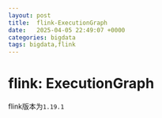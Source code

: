 ```yaml
---
layout: post
title:  flink-ExecutionGraph
date:   2025-04-05 22:49:07 +0000
categories: bigdata
tags: bigdata,flink
---
```


# flink: ExecutionGraph

flink版本为`1.19.1`  




